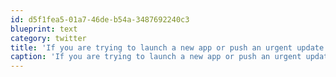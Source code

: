 ```yaml
---
id: d5f1fea5-01a7-46de-b54a-3487692240c3
blueprint: text
category: twitter
title: 'If you are trying to launch a new app or push an urgent update to your app, well too bad.  ow.ly/202XeZ'
caption: 'If you are trying to launch a new app or push an urgent update to your app, well too bad.  <a href="http://ow.ly/202XeZ" title="http://ow.ly/202XeZ" class="link link_untco">ow.ly/202XeZ</a>'
---
```

